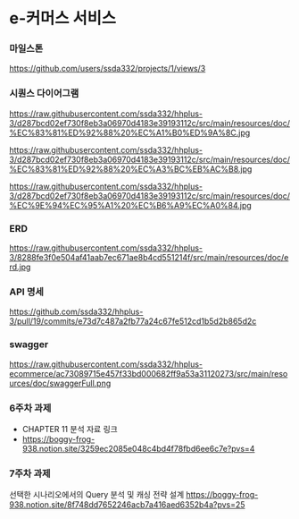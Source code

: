 # e-커머스 서비스

### 마일스톤
https://github.com/users/ssda332/projects/1/views/3

### 시퀀스 다이어그램
https://raw.githubusercontent.com/ssda332/hhplus-3/d287bcd02ef730f8eb3a06970d4183e39193112c/src/main/resources/doc/%EC%83%81%ED%92%88%20%EC%A1%B0%ED%9A%8C.jpg

https://raw.githubusercontent.com/ssda332/hhplus-3/d287bcd02ef730f8eb3a06970d4183e39193112c/src/main/resources/doc/%EC%83%81%ED%92%88%20%EC%A3%BC%EB%AC%B8.jpg

https://raw.githubusercontent.com/ssda332/hhplus-3/d287bcd02ef730f8eb3a06970d4183e39193112c/src/main/resources/doc/%EC%9E%94%EC%95%A1%20%EC%B6%A9%EC%A0%84.jpg

### ERD
https://raw.githubusercontent.com/ssda332/hhplus-3/8288fe3f0e504af41aab7ec671ae8b4cd551214f/src/main/resources/doc/erd.jpg

### API 명세
https://github.com/ssda332/hhplus-3/pull/19/commits/e73d7c487a2fb77a24c67fe512cd1b5d2b865d2c

### swagger
https://raw.githubusercontent.com/ssda332/hhplus-ecommerce/ac73089715e457f33bd000682ff9a53a31120273/src/main/resources/doc/swaggerFull.png

### 6주차 과제
- CHAPTER 11 분석 자료 링크
- https://boggy-frog-938.notion.site/3259ec2085e048c4bd4f78fbd6ee6c7e?pvs=4
 
### 7주차 과제 
선택한 시나리오에서의 Query 분석 및 캐싱 전략 설계
https://boggy-frog-938.notion.site/8f748dd7652246acb7a416aed6352b4a?pvs=25